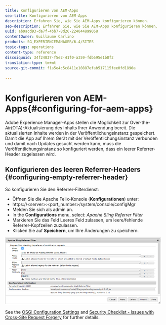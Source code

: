 ```yaml
---
title: Konfigurieren von AEM-Apps
seo-title: Konfigurieren von AEM-Apps
description: Erfahren Sie, wie Sie AEM-Apps konfigurieren können.
seo-description: Erfahren Sie, wie Sie AEM-Apps konfigurieren können.
uuid: ab9acd93-da7f-4bb7-8d26-224044899068
contentOwner: Guillaume Carlino
products: SG_EXPERIENCEMANAGER/6.4/SITES
topic-tags: operations
content-type: reference
discoiquuid: 34f24837-f5e2-41f0-a359-fdb695e1b8f2
translation-type: tm+mt
source-git-commit: f1a5e4c5c8411e10887efab517115fee0fd1890a

---
```



# Konfigurieren von AEM-Apps{#configuring-for-aem-apps}

Adobe Experience Manager-Apps stellen die Möglichkeit zur Over-the-Air(OTA)-Aktualisierung des Inhalts Ihrer Anwendung bereit. Die aktualisierten Inhalte werden in der Veröffentlichungsinstanz gespeichert. Damit die App auf Ihrem Gerät mit der Veröffentlichungsinstanz verbunden und damit nach Updates gesucht werden kann, muss die Veröffentlichungsinstanz so konfiguriert werden, dass ein leerer Referrer-Header zugelassen wird.

## Konfigurieren des leeren Referrer-Headers {#configuring-empty-referrer-header}

So konfigurieren Sie den Referrer-Filterdienst:

* Öffnen Sie die Apache Felix-Konsole (**Konfigurationen**) unter:
* https://&lt;server>:&lt;port_number>/system/console/configMgr
* Melden Sie sich als admin an.
* In the **Configurations** menu, select: *Apache Sling Referrer Filter*
* Markieren Sie das Feld Leeres Feld zulassen, um leere/fehlende Referrer-Kopfzeilen zuzulassen.
* Klicken Sie auf **Speichern**, um Ihre Änderungen zu speichern.

![chlimage_1-58](assets/chlimage_1-58.png)

See the [OSGI Configuration Settings](/help/sites-deploying/osgi-configuration-settings.md) and [Security Checklist - Issues with Cross-Site Request Forgery](/help/sites-administering/security-checklist.md#protect-against-cross-site-request-forgery) for further details.
